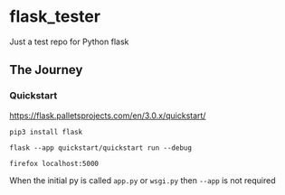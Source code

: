# flask_tester
Just a test repo for Python flask


## The Journey

### Quickstart
https://flask.palletsprojects.com/en/3.0.x/quickstart/

`pip3 install flask`


`flask --app quickstart/quickstart run --debug`

`firefox localhost:5000`

When the initial py is called `app.py` or `wsgi.py` then `--app` is not required

